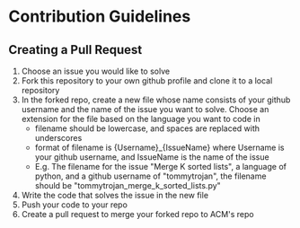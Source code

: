 # Contribution Guidelines

## Creating a Pull Request
1. Choose an issue you would like to solve
1. Fork this repository to your own github profile and clone it to a local repository
1. In the forked repo, create a new file whose name consists of your github username and the name of the issue you want to solve. Choose an extension for the file based on the language you want to code in
    * filename should be lowercase, and spaces are replaced with underscores
    * format of filename is {Username}_{IssueName} where Username is your github username, and IssueName is the name of the issue
    * E.g. The filename for the issue "Merge K sorted lists", a language of python, and a github username of "tommytrojan", the filename should be "tommytrojan_merge_k_sorted_lists.py"
1. Write the code that solves the issue in the new file
1. Push your code to your repo
1. Create a pull request to merge your forked repo to ACM's repo
